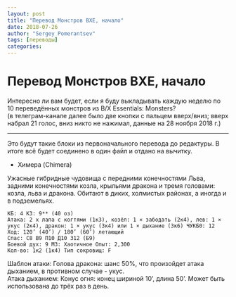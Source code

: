 ```yaml
---
layout: post
title: "Перевод Монстров BXE, начало"
date: 2018-07-26
author: "Sergey Pomerantsev"
tags: [переводы]
categories:
---
```


# Перевод Монстров BXE, начало

Интересно ли вам будет, если я буду выкладывать каждую неделю по 10 переведённых монстров из B/X Essentials: Monsters?  
(в телеграм-канале далее было две кнопки с пальцем вверх/вниз; вверх набрал 21 голос, вниз никто не нажимал, данные на 28 ноября 2018 г.)

----------

Это будут такие блоки из первоначального перевода до редактуры. В итоге всё будет соединено в один файл и отдано на вычитку.


- Химера (Chimera)

Ужасные гибридные чудовища с передними конечностями Льва, задними конечностями козла, крыльями дракона и тремя головами: козла, льва и дракона. Обитают в диких, холмистых районах, а иногда и в подземельях.


    КБ: 4 КЗ: 9** (40 оз)
    Атака: 2 x лапа с когтями (1к3), козёл: 1 × забодать (2к4), лев: 1 × укус (2к4), дракон: 1 × укус (3к4) или 1 × дыхание (3к6) ЧУКБ0: 12 Ход: 120’ (40’) / 180’ (60’) летающий
    Спас: С8 В9 П10 Д10 З12 (Б9)
    Боевой дух: 9 МЗ: Хаотичное Опыт: 2,300
    Кол-во: 1к2 (1к4) Тип сокровищ: F

Шаблон атаки: Голова дракона: шанс 50%, что произойдет атака дыханием, в противном случае - укус.  
Атака дыханием: Конус огня: конец шириной 10’, длина 50’. Может быть использована до трёх раз в день.
